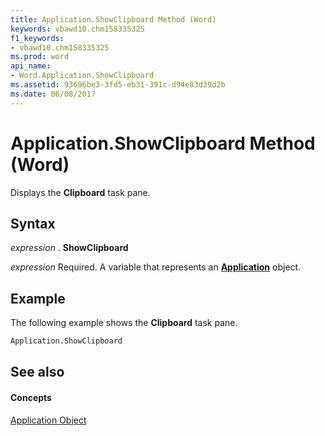 ```yaml
---
title: Application.ShowClipboard Method (Word)
keywords: vbawd10.chm158335325
f1_keywords:
- vbawd10.chm158335325
ms.prod: word
api_name:
- Word.Application.ShowClipboard
ms.assetid: 93696be3-3fd5-eb31-391c-d94e83d39d2b
ms.date: 06/08/2017
---
```



# Application.ShowClipboard Method (Word)

Displays the **Clipboard** task pane.


## Syntax

 _expression_ . **ShowClipboard**

 _expression_ Required. A variable that represents an **[Application](application-object-word.md)** object.


## Example

The following example shows the **Clipboard** task pane.


```vb
Application.ShowClipboard
```


## See also


#### Concepts


[Application Object](application-object-word.md)

